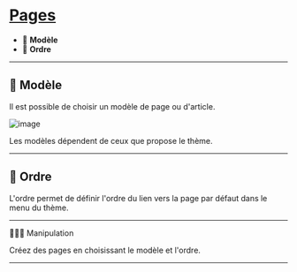 # [Pages](https://wordpress.com/fr/support/pages/)

* 🔖 **Modèle**
* 🔖 **Ordre**

___

## 📑 Modèle

Il est possible de choisir un modèle de page ou d'article.

![image](https://raw.githubusercontent.com/seeren-training/Wordpress/master/wiki/resources/model.png)

Les modèles dépendent de ceux que propose le thème.

___

## 📑 Ordre

L'ordre permet de définir l'ordre du lien vers la page par défaut dans le menu du thème.

___

👨🏻‍💻 Manipulation

Créez des pages en choisissant le modèle et l'ordre.
___
